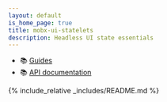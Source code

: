 ```yaml
---
layout: default
is_home_page: true
title: mobx-ui-statelets
description: Headless UI state essentials
---
```


- :books: [Guides](./guides/index.md)
- :books: [API documentation](./api/index.html)

{% include_relative _includes/README.md %}
